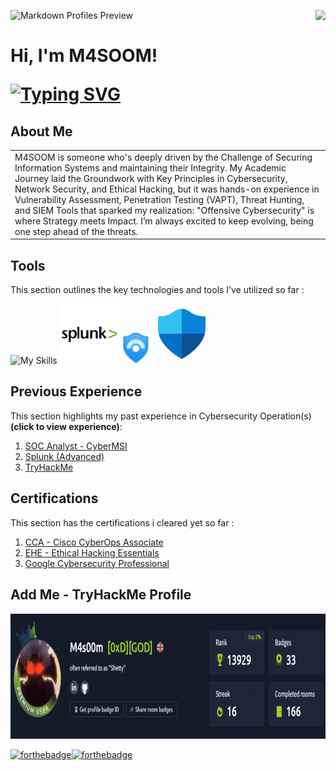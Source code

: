 ![Markdown Profiles Preview](https://i.postimg.cc/4yKy9w79/Linkedin-Banner-1.png)
<a href="https://github.com/L1QU3D/github-profile-views-counter"><img src="https://komarev.com/ghpvc/?username=M4SOOM" align="right"></a>
<h1>Hi, I'm M4SOOM!
   
[![Typing SVG](https://readme-typing-svg.herokuapp.com?font=courier+new&color=0BF700&lines=Cybersecurity+Professional)](https://git.io/typing-svg)
## About Me
<table>
<tr>
<td>
  M4SOOM is someone who's deeply driven by the Challenge of Securing Information Systems and maintaining their Integrity. My Academic Journey laid the Groundwork with Key Principles in Cybersecurity, Network Security, and Ethical Hacking, but it was hands-on experience in Vulnerability Assessment, Penetration Testing (VAPT), Threat Hunting, and SIEM Tools that sparked my realization: "Offensive Cybersecurity" is where Strategy meets Impact. I’m always excited to keep evolving, being one step ahead of the threats.
</td>
</tr>
</table>

## Tools

This section outlines the key technologies and tools I’ve utilized so far :

![My Skills](https://go-skill-icons.vercel.app/api/icons?i=gcp,azure,kali,linux,ubuntu,powershell,vmwareworkstation,jira,visualstudio&theme=light)   ![Dashboard Icon](https://github.com/M4SOOM/MyExperience/blob/main/Icons/splunk.svg)<img src="https://github.com/MasoomEXE/Test1/blob/main/Azure-Sentinel.svg" alt="Dashboard Icon" width="51" height="51"><img src="https://github.com/M4SOOM/MyExperience/blob/main/Icons/XDR-icon.svg">

## Previous Experience

This section highlights my past experience in Cybersecurity Operation(s) **(click to view experience)**:

1. [SOC Analyst - CyberMSI](https://github.com/M4SOOM/MyExperience/blob/main/CyberMSI.md)
2. [Splunk (Advanced)](https://github.com/M4SOOM)
3. [TryHackMe](https://github.com/M4SOOM/TryHackMe/) 

## Certifications

This section has the certifications i cleared yet so far :

1. [CCA - Cisco CyberOps Associate](https://github.com/M4SOOM)
2. [EHE - Ethical Hacking Essentials](https://github.com/M4SOOM)
3. [Google Cybersecurity Professional](https://github.com/M4SOOM) 


## Add Me - TryHackMe Profile

<a href="https://tryhackme.com/r/p/M4s00m" target="_blank">
  <img src="https://github.com/M4SOOM/MyExperience/blob/main/Images/THM%20(1).gif" width="875" height="200" alt="TryHackMe Icon">
</a>


</br>

[![forthebadge](https://forthebadge.com/images/badges/you-didnt-ask-for-this.png)](http://forthebadge.com)[![forthebadge](https://forthebadge.com/images/badges/i-fucking-hate-java.svg)](https://forthebadge.com)
